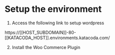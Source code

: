 # Setup the environment

1. Access the following link to setup wordpress
<p>https://[[HOST_SUBDOMAIN]]-80-[[KATACODA_HOST]].environments.katacoda.com/</p>

2. Install the Woo Commerce Plugin